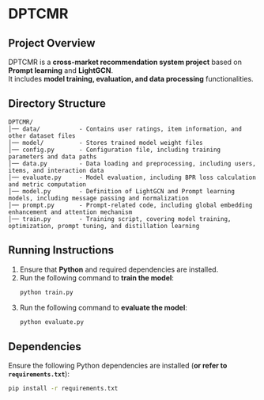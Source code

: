 
# **DPTCMR**

## **Project Overview**
DPTCMR is a **cross-market recommendation system project** based on **Prompt learning** and **LightGCN**.  
It includes **model training, evaluation, and data processing** functionalities.


## **Directory Structure**
```
DPTCMR/
│── data/           - Contains user ratings, item information, and other dataset files
│── model/          - Stores trained model weight files
│── config.py       - Configuration file, including training parameters and data paths
│── data.py         - Data loading and preprocessing, including users, items, and interaction data
│── evaluate.py     - Model evaluation, including BPR loss calculation and metric computation
│── model.py        - Definition of LightGCN and Prompt learning models, including message passing and normalization
│── prompt.py       - Prompt-related code, including global embedding enhancement and attention mechanism
│── train.py        - Training script, covering model training, optimization, prompt tuning, and distillation learning
```

## **Running Instructions**
1. Ensure that **Python** and required dependencies are installed.
2. Run the following command to **train the model**:
    ```bash
    python train.py
    ```
3. Run the following command to **evaluate the model**:
    ```bash
    python evaluate.py
    ```

## **Dependencies**
Ensure the following Python dependencies are installed (**or refer to `requirements.txt`**):
```bash
pip install -r requirements.txt


